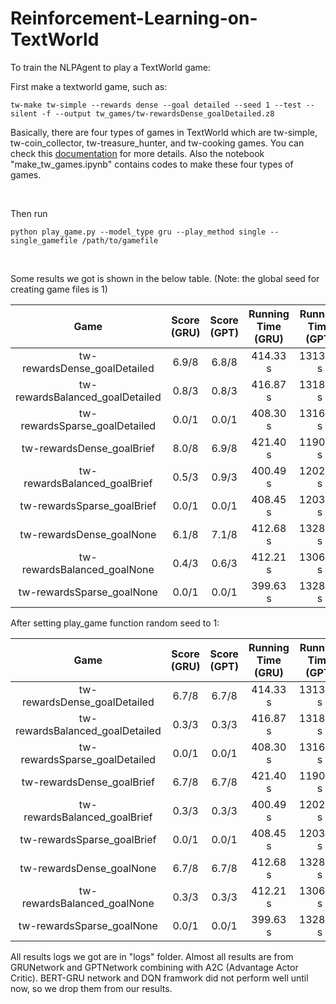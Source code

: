 # Reinforcement-Learning-on-TextWorld

To train the NLPAgent to play a TextWorld game:

First make a textworld game, such as:

```
tw-make tw-simple --rewards dense --goal detailed --seed 1 --test --silent -f --output tw_games/tw-rewardsDense_goalDetailed.z8
```
Basically, there are four types of games in TextWorld which are tw-simple, tw-coin_collector, tw-treasure_hunter, and tw-cooking games. You can check this [documentation](https://textworld.readthedocs.io/en/stable/) for more details. Also the notebook "make_tw_games.ipynb" contains codes to make these four types of games. 

<br/>

Then run

```
python play_game.py --model_type gru --play_method single --single_gamefile /path/to/gamefile
```

<br/>

Some results we got is shown in the below table. (Note: the global seed for creating game files is 1)

|              Game               | Score (GRU) | Score (GPT) | Running Time (GRU) | Running Time (GPT) |
|:-------------------------------:|:-----------:|:-----------:|:------------------:|:------------------:|
| tw-rewardsDense_goalDetailed    |    6.9/8    |    6.8/8    |     414.33 s       |      1313.84 s     |
| tw-rewardsBalanced_goalDetailed |    0.8/3    |    0.8/3    |     416.87 s       |      1318.39 s     |
| tw-rewardsSparse_goalDetailed   |    0.0/1    |    0.0/1    |     408.30 s       |      1316.20 s     |
| tw-rewardsDense_goalBrief       |    8.0/8    |    6.9/8    |     421.40 s       |      1190.60 s     |
| tw-rewardsBalanced_goalBrief    |    0.5/3    |    0.9/3    |     400.49 s       |      1202.86 s     |
| tw-rewardsSparse_goalBrief      |    0.0/1    |    0.0/1    |     408.45 s       |      1203.70 s     |
| tw-rewardsDense_goalNone        |    6.1/8    |    7.1/8    |     412.68 s       |      1328.44 s     |
| tw-rewardsBalanced_goalNone     |    0.4/3    |    0.6/3    |     412.21 s       |      1306.45 s     |
| tw-rewardsSparse_goalNone       |    0.0/1    |    0.0/1    |     399.63 s       |      1328.71 s     |


After setting play_game function random seed to 1:

|              Game               | Score (GRU) | Score (GPT) | Running Time (GRU) | Running Time (GPT) |
|:-------------------------------:|:-----------:|:-----------:|:------------------:|:------------------:|
| tw-rewardsDense_goalDetailed    |    6.7/8    |    6.7/8    |     414.33 s       |      1313.84 s     |
| tw-rewardsBalanced_goalDetailed |    0.3/3    |    0.3/3    |     416.87 s       |      1318.39 s     |
| tw-rewardsSparse_goalDetailed   |    0.0/1    |    0.0/1    |     408.30 s       |      1316.20 s     |
| tw-rewardsDense_goalBrief       |    6.7/8    |    6.7/8    |     421.40 s       |      1190.60 s     |
| tw-rewardsBalanced_goalBrief    |    0.3/3    |    0.3/3    |     400.49 s       |      1202.86 s     |
| tw-rewardsSparse_goalBrief      |    0.0/1    |    0.0/1    |     408.45 s       |      1203.70 s     |
| tw-rewardsDense_goalNone        |    6.7/8    |    6.7/8    |     412.68 s       |      1328.44 s     |
| tw-rewardsBalanced_goalNone     |    0.3/3    |    0.3/3    |     412.21 s       |      1306.45 s     |
| tw-rewardsSparse_goalNone       |    0.0/1    |    0.0/1    |     399.63 s       |      1328.71 s     |


All results logs we got are in "logs" folder. Almost all results are from GRUNetwork and GPTNetwork combining with A2C (Advantage Actor Critic). BERT-GRU network and DQN framwork did not perform well until now, so we drop them from our results.